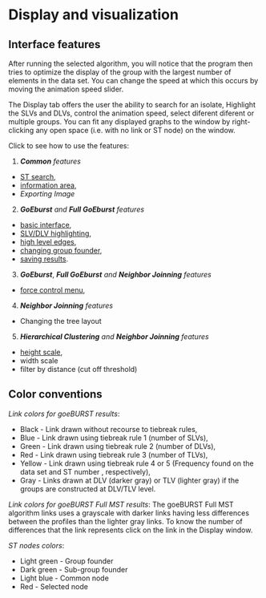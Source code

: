 # Display and visualization

## Interface features

After running the selected algorithm, you will notice that the program then tries to optimize the display of the group with the largest number of elements in the data set. You can change the speed at which this occurs by moving the animation speed slider.

The Display tab offers the user the ability to search for an isolate, Highlight the SLVs and DLVs, control the animation speed, select diferent diferent or multiple groups. You can fit any displayed graphs to the window by right-clicking any open space (i.e. with no link or ST node) on the window.

Click to see how to use the features:

 1. ***Common*** *features*
   * [ST search](http://www.phyloviz.net/wiki/displayinterface/search.png),
   * [information area](http://www.phyloviz.net/wiki/displayinterface/InfoArea.png),
   * *Exporting Image*
   
 2. ***GoEburst*** *and* ***Full GoEburst*** *features*
   * [basic interface](http://www.phyloviz.net/wiki/displayinterface/BasicInterface.png),
   * [SLV/DLV highlighting](http://www.phyloviz.net/wiki/displayinterface/highlighting.png),
   * [high level edges](http://www.phyloviz.net/wiki/displayinterface/HighLevelEdges.png),
   * [changing group founder](http://www.phyloviz.net/wiki/displayinterface/ChangingGroupFounder.png),
   * [saving results](http://www.phyloviz.net/wiki/displayinterface/SavingResults.png).
   
 3. ***GoEburst***, ***Full GoEburst*** *and* ***Neighbor Joinning*** *features*
   * [force control menu](http://www.phyloviz.net/wiki/displayinterface/ControlMenu.png),
 
 4. ***Neighbor Joinning*** *features*
   * Changing the tree layout
 
 5. ***Hierarchical Clustering*** *and* ***Neighbor Joinning*** *features*
   * [height scale](_images/HC71.png),
   * width scale
   * filter by distance (cut off threshold)
 

## Color conventions

_Link colors for goeBURST results_:
* Black - Link drawn without recourse to tiebreak rules,
* Blue - Link drawn using tiebreak rule 1 (number of SLVs),
* Green - Link drawn using tiebreak rule 2 (number of DLVs),
* Red - Link drawn using tiebreak rule 3 (number of TLVs),
* Yellow - Link drawn using tiebreak rule 4 or 5 (Frequency found on the data set and ST number , respectively),
* Gray - Links drawn at DLV (darker gray) or TLV (lighter gray) if the groups are constructed at DLV/TLV level.

_Link colors for goeBURST Full MST results_: The goeBURST Full MST algorithm links uses a grayscale with darker links having less differences between the profiles than the lighter gray links. To know the number of differences that the link represents click on the link in the Display window.

_ST nodes colors_:
* Light green - Group founder
* Dark green - Sub-group founder
* Light blue - Common node
* Red - Selected node

